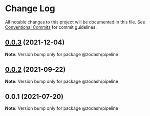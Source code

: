 # Change Log

All notable changes to this project will be documented in this file.
See [Conventional Commits](https://conventionalcommits.org) for commit guidelines.

## [0.0.3](https://github.com/zcorky/zodash/compare/@zodash/pipeline@0.0.2...@zodash/pipeline@0.0.3) (2021-12-04)

**Note:** Version bump only for package @zodash/pipeline





## [0.0.2](https://github.com/zcorky/zodash/compare/@zodash/pipeline@0.0.1...@zodash/pipeline@0.0.2) (2021-09-22)

**Note:** Version bump only for package @zodash/pipeline





## 0.0.1 (2021-07-20)

**Note:** Version bump only for package @zodash/pipeline
